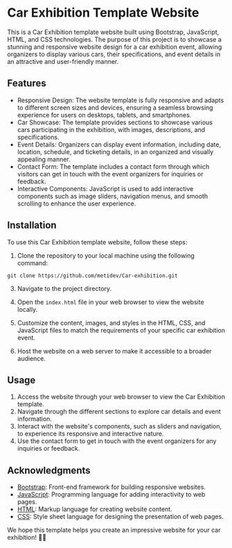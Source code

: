 # Car Exhibition Template Website

This is a Car Exhibition template website built using Bootstrap, JavaScript, HTML, and CSS technologies. The purpose of this project is to showcase a stunning and responsive website design for a car exhibition event, allowing organizers to display various cars, their specifications, and event details in an attractive and user-friendly manner.

## Features

- Responsive Design: The website template is fully responsive and adapts to different screen sizes and devices, ensuring a seamless browsing experience for users on desktops, tablets, and smartphones.
- Car Showcase: The template provides sections to showcase various cars participating in the exhibition, with images, descriptions, and specifications.
- Event Details: Organizers can display event information, including date, location, schedule, and ticketing details, in an organized and visually appealing manner.
- Contact Form: The template includes a contact form through which visitors can get in touch with the event organizers for inquiries or feedback.
- Interactive Components: JavaScript is used to add interactive components such as image sliders, navigation menus, and smooth scrolling to enhance the user experience.

## Installation

To use this Car Exhibition template website, follow these steps:

1. Clone the repository to your local machine using the following command: 
```
git clone https://github.com/metidev/Car-exhibition.git
```
3. Navigate to the project directory.

4. Open the `index.html` file in your web browser to view the website locally.

5. Customize the content, images, and styles in the HTML, CSS, and JavaScript files to match the requirements of your specific car exhibition event.

6. Host the website on a web server to make it accessible to a broader audience.

## Usage

1. Access the website through your web browser to view the Car Exhibition template.
2. Navigate through the different sections to explore car details and event information.
3. Interact with the website's components, such as sliders and navigation, to experience its responsive and interactive nature.
4. Use the contact form to get in touch with the event organizers for any inquiries or feedback.

## Acknowledgments

- [Bootstrap](https://getbootstrap.com/): Front-end framework for building responsive websites.
- [JavaScript](https://developer.mozilla.org/en-US/docs/Web/JavaScript): Programming language for adding interactivity to web pages.
- [HTML](https://developer.mozilla.org/en-US/docs/Web/HTML): Markup language for creating website content.
- [CSS](https://developer.mozilla.org/en-US/docs/Web/CSS): Style sheet language for designing the presentation of web pages.


We hope this template helps you create an impressive website for your car exhibition! 🚗🌟
